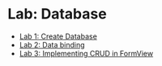 
# Lab: Database

- [Lab 1: Create Database](./lab1.md)
- [Lab 2: Data binding](./lab2.md)
- [Lab 3: Implementing CRUD in FormView](./lab3.md)
